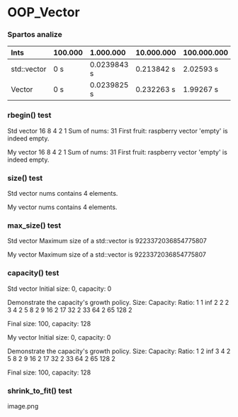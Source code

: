 # OOP_Vector

### Spartos analize
| Ints        | 100.000  | 1.000.000   | 10.000.000   | 100.000.000   |
| :---------- | :------- | :-------    | :---------   | :----------   | 
| std::vector | 0 s      | 0.0239843 s | 0.213842 s   | 2.02593 s     |
| Vector      | 0 s      | 0.0239825 s | 0.232263 s   | 1.99267 s     |

### rbegin() test
Std vector
16 8 4 2 1
Sum of nums: 31
First fruit: raspberry
vector 'empty' is indeed empty.

My vector
16 8 4 2 1 
Sum of nums: 31
First fruit: raspberry
vector 'empty' is indeed empty.

### size() test
Std vector
nums contains 4 elements.

My vector
nums contains 4 elements.
### max_size() test
Std vector
Maximum size of a std::vector is 9223372036854775807

My vector
Maximum size of a std::vector is 9223372036854775807
### capacity() test
Std vector
Initial size: 0, capacity: 0

Demonstrate the capacity's growth policy.
Size:  Capacity:  Ratio:
1      1          inf
2      2          2
3      4          2
5      8          2
9      16         2
17     32         2
33     64         2
65     128        2

Final size: 100, capacity: 128

My vector
Initial size: 0, capacity: 0

Demonstrate the capacity's growth policy.
Size:  Capacity:  Ratio:
1      2          inf
3      4          2
5      8          2
9      16         2
17     32         2
33     64         2
65     128        2

Final size: 100, capacity: 128
### shrink_to_fit() test
image.png
